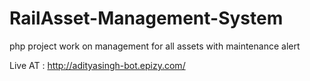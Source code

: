 # RailAsset-Management-System
php project work on  management for all assets with maintenance alert

Live AT : http://adityasingh-bot.epizy.com/
